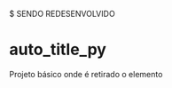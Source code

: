 $ SENDO REDESENVOLVIDO

# auto_title_py

Projeto básico onde é retirado o elemento <title> do HTML e posto no Terminal.

